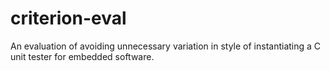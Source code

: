 # criterion-eval
An evaluation of avoiding unnecessary variation in style of instantiating a C unit tester for embedded software.
